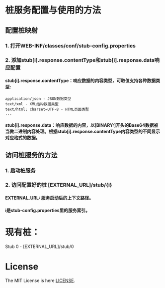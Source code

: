 
# 桩服务配置与使用的方法

## 配置桩映射

### 1. 打开WEB-INF/classes/conf/stub-config.properties

### 2. 添加stub[i].response.contentType和stub[i].response.data响应配置

#### stub[i].response.contentType：响应数据的内容类型，可取值支持各种数据类型:

    application/json - JSON数据类型
    text/xml - XML结构数据类型
    text/html; charset=UTF-8 - HTML页面类型
    ...

#### stub[i].response.data：响应数据的内容，以[BINARY:]开头的Base64数据被当做二进制内容处理。根据stub[i].response.contentType内容类型的不同显示对应格式的数据。

## 访问桩服务的方法

### 1. 启动桩服务

### 2. 访问配置好的桩 [EXTERNAL_URL]/stub/{i}

#### EXTERNAL_URL: 服务启动后的上下文路径。

#### i是stub-config.properties里的服务索引。

# 现有桩：

Stub 0 - [EXTERNAL_URL]/stub/0

# License
The MIT License is here [LICENSE](./LICENSE).

